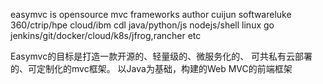 easymvc is opensource mvc frameworks
author cuijun softwareluke
360/ctrip/hpe cloud/ibm cdl
java/python/js nodejs/shell linux go
jenkins/git/docker/cloud/k8s/jfrog,rancher etc

Easymvc的目标是打造一款开源的、轻量级的、微服务化的、
可共私有云部署的、可定制化的mvc框架。 以Java为基础，构建的Web MVC的前端框架
